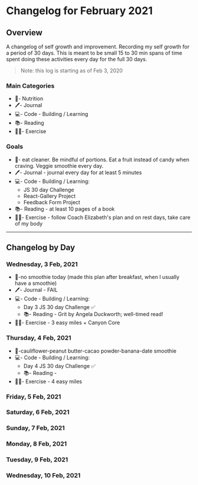 # Changelog for February 2021

## Overview

A changelog of self growth and improvement. Recording my self growth for a period of 30 days. This is meant to be small 15 to 30 min spans of time spent doing these activities every day for the full 30 days.

> Note: this log is starting as of Feb 3, 2020

### Main Categories

- 🍯- Nutrition
- 🖊- Journal
- 💻- Code - Building / Learning
- 📚- Reading
- 🏃‍♀️- Exercise

### Goals

- 🍯- eat cleaner. Be mindful of portions. Eat a fruit instead of candy when craving. Veggie smoothie every day.
- 🖊- Journal - journal every day for at least 5 minutes
- 💻- Code - Building / Learning:
  - JS 30 day Challenge
  - React-Gallery Project
  - Feedback Form Project
- 📚- Reading - at least 10 pages of a book
- 🏃‍♀️- Exercise - follow Coach Elizabeth's plan and on rest days, take care of my body

---

## Changelog by Day

### Wednesday, 3 Feb, 2021

- 🍯-no smoothie today (made this plan after breakfast, when I usually have a smoothie)
- 🖊- Journal - FAIL
- 💻- Code - Building / Learning:
  - Day 3 JS 30 day Challenge ✅
  - 📚- Reading - Grit by Angela Duckworth; well-timed read!
- 🏃‍♀️- Exercise - 3 easy miles + Canyon Core

### Thursday, 4 Feb, 2021

- 🍯-cauliflower-peanut butter-cacao powder-banana-date smoothie
- 💻- Code - Building / Learning:
  - Day 4 JS 30 day Challenge ✅
  - 📚- Reading -
- 🏃‍♀️- Exercise - 4 easy miles

### Friday, 5 Feb, 2021

### Saturday, 6 Feb, 2021

### Sunday, 7 Feb, 2021

### Monday, 8 Feb, 2021

### Tuesday, 9 Feb, 2021

### Wednesday, 10 Feb, 2021
